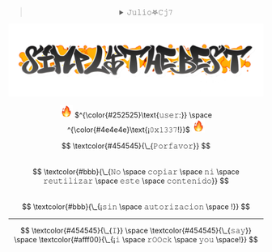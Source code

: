 <div align="center">

>  <details><summary>  𝙹𝚞𝚕𝚒𝚘𖤐𝙲𝚓𝟽</summary><br><img alt="message flagcapture" src="https://raw.githubusercontent.com/Juliocj7/FlagCaptureCj7/refs/heads/main/docs/session.svg">
  </details>

</div>

<div align="center">
  <a href="#------">
    <picture>
      <source media="(prefers-color-scheme: dark)" srcset="https://github.com/Juliocj7/FlagCaptureCj7/blob/main/docs/author.svg">
    <img alt="author flagcapture" src="https://github.com/Juliocj7/FlagCaptureCj7/blob/main/docs/logo.png">
    </picture>
  </a>
</div>

<p align="center">
  <img alt="i-fireball" src="https://github.com/Juliocj7/Juliocj7/blob/main/assets/image/i-fireball.webp" width="25" height="25" /> $^{\color{#252525}\text{𝚞𝚜𝚎𝚛:}} \space ^{\color{#4e4e4e}\text{¡𝟶𝚡𝟷𝟹𝟹𝟽!}}$ <img alt="i-fireball" src="https://github.com/Juliocj7/Juliocj7/blob/main/assets/image/i-fireball.webp" width="25" height="25" />
</p>

$$
\textcolor{#454545}{\_{𝙿𝚘𝚛𝚏𝚊𝚟𝚘𝚛}}
$$  
$$
\textcolor{#bbb}{\_{𝙽𝚘 \space 𝚌𝚘𝚙𝚒𝚊𝚛 \space 𝚗𝚒 \space 𝚛𝚎𝚞𝚝𝚒𝚕𝚒𝚣𝚊𝚛 \space 𝚎𝚜𝚝𝚎 \space 𝚌𝚘𝚗𝚝𝚎𝚗𝚒𝚍𝚘}}
$$  
$$
\textcolor{#bbb}{\_{¡𝚜𝚒𝚗 \space 𝚊𝚞𝚝𝚘𝚛𝚒𝚣𝚊𝚌𝚒𝚘𝚗 \space !}}
$$

<hr>
  
$$
\textcolor{#454545}{\_{𝙸}} \space \textcolor{#454545}{\_{𝚜𝚊𝚢}} \space \textcolor{#afff00}{\_{¡𝚒 \space 𝚛𝙾𝙾𝚌𝚔 \space 𝚢𝚘𝚞 \space!}}
$$ 
